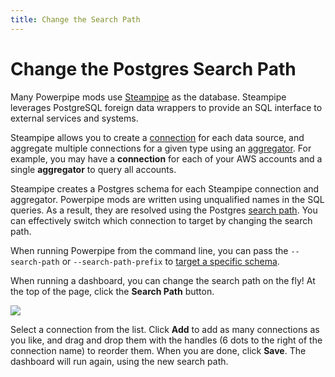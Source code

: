```yaml
---
title: Change the Search Path
---
```


# Change the Postgres Search Path

Many Powerpipe mods use [Steampipe](http://steampipe.io) as the database.  Steampipe leverages PostgreSQL foreign data wrappers to provide an SQL interface to external services and systems. 

Steampipe allows you to create a [connection](https://steampipe.io/docs/managing/connections) for each data source, and aggregate multiple connections for a given type using an [aggregator](https://steampipe.io/docs/managing/connections#using-aggregators).  For example, you may have a **connection** for each of your AWS accounts and a single **aggregator** to query all accounts.

Steampipe creates a Postgres schema for each Steampipe connection and aggregator.  Powerpipe mods are written using unqualified names in the SQL queries.  As a result, they are resolved using the Postgres [search path](https://steampipe.io/docs/guides/search-path). You can effectively switch which connection to target by changing the search path.

When running Powerpipe from the command line, you can pass the `--search-path` or `--search-path-prefix` to [target a specific schema](/docs/run#targeting-specific-schemas--connections-postgressteampipe).  

When running a dashboard, you can change the search path on the fly!  At the top of the page, click the **Search Path** button.  


![](/search_path.png)


Select a connection from the list.  Click **Add** to add as many connections as you like, and drag and drop them with the handles (6 dots to the right of the connection name) to reorder them.  When you are done, click **Save**.  The dashboard will run again, using the new search path.

